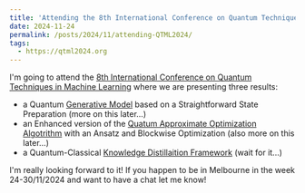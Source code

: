 ```yaml
---
title: 'Attending the 8th International Conference on Quantum Techniques in Machine Learning'
date: 2024-11-24
permalink: /posts/2024/11/attending-QTML2024/
tags:
  - https://qtml2024.org
---
```


I'm going to attend the [8th International Conference on Quantum Techniques in Machine Learning](https://qtml2024.org/) where we are presenting three results:
- a Quantum [Generative Model](https://en.wikipedia.org/wiki/Generative_model) based on a Straightforward State Preparation (more on this later...)
- an Enhanced version of the [Quatum Approximate Optimization Algotrithm](https://en.wikipedia.org/wiki/Quantum_optimization_algorithms) with an Ansatz and Blockwise Optimization (also more on this later...)
- a Quantum-Classical [Knowledge Distillaition Framework](https://en.wikipedia.org/wiki/Knowledge_distillation) (wait for it...)

I'm really looking forward to it! If you happen to be in Melbourne in the week 24-30/11/2024 and want to have a chat let me know!
